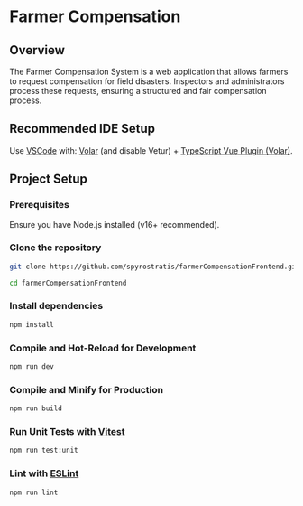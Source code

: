 # Farmer Compensation

## Overview

The Farmer Compensation System is a web application that allows farmers to request compensation for field disasters. Inspectors and administrators process these requests, ensuring a structured and fair compensation process.

## Recommended IDE Setup

Use [VSCode](https://code.visualstudio.com/) with: [Volar](https://marketplace.visualstudio.com/items?itemName=Vue.volar) (and disable Vetur) + [TypeScript Vue Plugin (Volar)](https://marketplace.visualstudio.com/items?itemName=Vue.vscode-typescript-vue-plugin).

## Project Setup

### Prerequisites
Ensure you have Node.js installed (v16+ recommended).

### Clone the repository
```sh
git clone https://github.com/spyrostratis/farmerCompensationFrontend.git
```
```sh
cd farmerCompensationFrontend
```
### Install dependencies
```sh
npm install
```

### Compile and Hot-Reload for Development

```sh
npm run dev
```

### Compile and Minify for Production

```sh
npm run build
```

### Run Unit Tests with [Vitest](https://vitest.dev/)

```sh
npm run test:unit
```

### Lint with [ESLint](https://eslint.org/)

```sh
npm run lint
```
